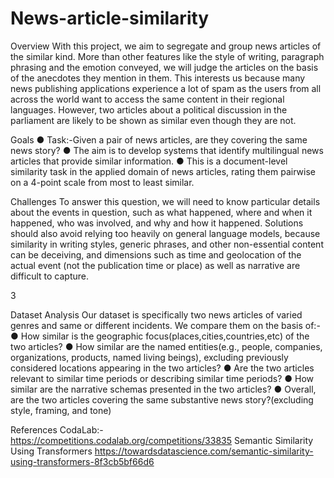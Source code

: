# News-article-similarity
Overview
With this project, we aim to segregate and group news articles of the similar kind. More than
other features like the style of writing, paragraph phrasing and the emotion conveyed, we will
judge the articles on the basis of the anecdotes they mention in them.
This interests us because many news publishing applications experience a lot of spam as the
users from all across the world want to access the same content in their regional languages.
However, two articles about a political discussion in the parliament are likely to be shown as
similar even though they are not.

Goals
● Task:-Given a pair of news articles, are they covering the same news story?
● The aim is to develop systems that identify multilingual news articles that
provide similar information.
● This is a document-level similarity task in the applied domain of news articles,
rating them pairwise on a 4-point scale from most to least similar.

Challenges
To answer this question, we will need to know particular details about the events in question,
such as what happened, where and when it happened, who was involved, and why and how it
happened. Solutions should also avoid relying too heavily on general language models, because
similarity in writing styles, generic phrases, and other non-essential content can be deceiving,
and dimensions such as time and geolocation of the actual event (not the publication time or
place) as well as narrative are difficult to capture.

3

Dataset Analysis
Our dataset is specifically two news articles of varied genres and same or different incidents.
We compare them on the basis of:-
● How similar is the geographic focus(places,cities,countries,etc) of the two articles?
● How similar are the named entities(e.g., people, companies, organizations, products,
named living beings), excluding previously considered locations appearing in the two
articles?
● Are the two articles relevant to similar time periods or describing similar time periods?
● How similar are the narrative schemas presented in the two articles?
● Overall, are the two articles covering the same substantive news story?(excluding style,
framing, and tone)

References
CodaLab:- https://competitions.codalab.org/competitions/33835
Semantic Similarity Using Transformers
https://towardsdatascience.com/semantic-similarity-using-transformers-8f3cb5bf66d6
